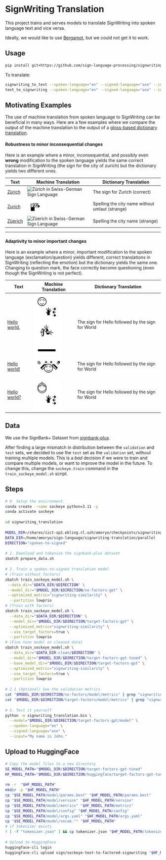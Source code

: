 # SignWriting Translation

This project trains and serves models to translate SignWriting into spoken language text and vice versa.

Ideally, we would like to use [Bergamot](https://github.com/mozilla/firefox-translations-training),
but we could not get it to work.

## Usage

```bash
pip install git+https://github.com/sign-language-processing/signwriting-translation
```

To translate:

```bash
signwriting_to_text --spoken-language="en" --signed-language="ase" --input="M525x535S2e748483x510S10011501x466S2e704510x500S10019476x475"
text_to_signwriting --spoken-language="en" --signed-language="ase" --input="Sign Language"
```

## Motivating Examples

The use of machine translation from spoken language to SignWriting can be beneficial in many ways.
Here are a few examples where we compare the output of the machine translation to the output of a
[gloss-based dictionary translation](https://github.com/sign-language-processing/spoken-to-signed-translation).

#### Robustness to minor inconsequential changes

Here is an example where a minor, inconsequential, and possibly even **wrong** modification to the spoken language
yields the same correct translation in SignWriting (the sign for the city of zurich)
but the dictionary yields two different ones.

| Text                                                         | Machine Translation                                                          | Dictionary Translation                          |
|--------------------------------------------------------------|------------------------------------------------------------------------------|-------------------------------------------------|
| [Zürich](https://sign.mt/?spl=de&sil=sgg&text=Z%C3%BCrich)   | ![Zürich in Swiss-German Sign Language](assets/examples/zurich/Zürich.png)   | The sign for Zurich (correct)                   |
| [Zurich](https://sign.mt/?spl=de&sil=sgg&text=Zurich)        | ![Zurich in Swiss-German Sign Language](assets/examples/zurich/Zurich.png)   | Spelling the city name without umlaut (strange) | 
| [Züerich](https://sign.mt/?spl=de&sil=sgg&text=Z%C3%BCerich) | ![Züerich in Swiss-German Sign Language](assets/examples/zurich/Züerich.png) | Spelling the city name (strange)                |

-----

#### Adaptivity to minor important changes

Here is an example where a minor, important modification to the spoken language (exclamation/question) yields different,
correct translations in SignWriting (reflecting the emotion) but the dictionary yields the same one.
Changing to question mark, the face correctly become questioning (even though the SignWriting is not perfect).

| Text                                                                  | Machine Translation                                                                    | Dictionary Translation                            |
|-----------------------------------------------------------------------|----------------------------------------------------------------------------------------|---------------------------------------------------|
| [Hello world.](https://sign.mt/?spl=en&sil=ase&text=Hello%20world.)   | ![Hello world. in American Sign Language](assets/examples/hello_world/period.png)      | The sign for Hello followed by the sign for World |
| [Hello world!](https://sign.mt/?spl=en&sil=ase&text=Hello%20world!)   | ![Hello world! in American Sign Language](assets/examples/hello_world/exclamation.png) | The sign for Hello followed by the sign for World |
| [Hello world?](https://sign.mt/?spl=en&sil=ase&text=Hello%20world%3F) | ![Hello world? in American Sign Language](assets/examples/hello_world/question.png)    | The sign for Hello followed by the sign for World |

## Data

We use the SignBank+ Dataset from [signbank-plus](https://github.com/sign-language-processing/signbank-plus).

After finding a large mismatch in distribution between the `validation` and `test` sets,
we decided to use the `test` set as the `validation` set, without training multiple models.
This is a *bad* decision if we were to train and compare multiple models, or want to improve the model in the future.
To change this, change the `sockeye.train` command in the `train_sockeye_model.sh` script.

## Steps

```bash
# 0. Setup the environment.
conda create --name sockeye python=3.11 -y
conda activate sockeye

cd signwriting_translation

MODEL_DIR=/shares/iict-sp2.ebling.cl.uzh/amoryo/checkpoints/signwriting-translation
DATA_DIR=/home/amoryo/sign-language/signwriting-translation/parallel
DIRECTION="spoken-to-signed"

# 1. Download and tokenize the signbank-plus dataset 
sbatch prepare_data.sh

# 2. Train a spoken-to-signed translation model
# (Train without factors)
sbatch train_sockeye_model.sh \
 --data_dir="$DATA_DIR/$DIRECTION" \
 --model_dir="$MODEL_DIR/$DIRECTION/no-factors-gpt" \
 --optimized_metric="signwriting-similarity" \
  --partition lowprio
# (Train with factors)
sbatch train_sockeye_model.sh \
  --data_dir="$DATA_DIR/$DIRECTION" \
  --model_dir="$MODEL_DIR/$DIRECTION/target-factors-gpt" \
  --optimized_metric="signwriting-similarity" \
  --use_target_factors=true \
  --partition lowprio
# (Fine tune model on cleaned data)
sbatch train_sockeye_model.sh \
  --data_dir="$DATA_DIR-clean/$DIRECTION" \
  --model_dir="$MODEL_DIR/$DIRECTION/target-factors-gpt-tuned" \
  --base_model_dir="$MODEL_DIR/$DIRECTION/target-factors-gpt" \
  --optimized_metric="signwriting-similarity" \
  --use_target_factors=true \
  --partition lowprio
  
# 2.1 (Optional) See the validation metrics
cat "$MODEL_DIR/$DIRECTION/no-factors/model/metrics" | grep "signwriting-similarity"
cat "$MODEL_DIR/$DIRECTION/target-factors/model/metrics" | grep "signwriting-similarity"

# 3. Test it yourself
python -m signwriting_translation.bin \
  --model="$MODEL_DIR/$DIRECTION/target-factors-gpt/model" \
  --spoken-language="en" \
  --signed-language="ase" \
  --input="My name is John."
```

## Upload to HuggingFace

```bash
# Copy the model files to a new directory
SE_MODEL_PATH="$MODEL_DIR/$DIRECTION/target-factors-gpt-tuned"
HF_MODEL_PATH="$MODEL_DIR/$DIRECTION/huggingface/target-factors-gpt-tuned"

rm -r  "$HF_MODEL_PATH"
mkdir -p "$HF_MODEL_PATH"
cp "$SE_MODEL_PATH/model/params.best" "$HF_MODEL_PATH/params.best"
cp "$SE_MODEL_PATH/model/version" "$HF_MODEL_PATH/version"
cp "$SE_MODEL_PATH/model/metrics" "$HF_MODEL_PATH/metrics"
cp "$SE_MODEL_PATH/model/config" "$HF_MODEL_PATH/config"
cp "$SE_MODEL_PATH/model/args.yaml" "$HF_MODEL_PATH/args.yaml"
cp "$SE_MODEL_PATH/model/vocab."* "$HF_MODEL_PATH"
# if tokenizer exists
! [ -f "tokenizer.json" ] && cp tokenizer.json "$HF_MODEL_PATH/tokenizer.json"

# Upload to HuggingFace
huggingface-cli login
huggingface-cli upload sign/sockeye-text-to-factored-signwriting "$HF_MODEL_PATH" .
```
